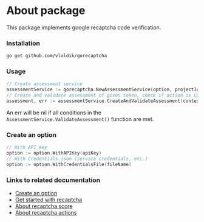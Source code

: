 # About package
This package implements google recaptcha code verification.

### Installation 
```bash
go get github.com/vloldik/gorecaptcha
```

### Usage
```go
// Create assessment service
assessmentService := gorecaptcha.NewAssessmentService(option, projectId, captchaKey)
// Create and validate assessment of given token, check if action is LOGIN and score is more than 0.4
assessment, err := assessmentService.CreateAndValidateAssessment(context, token, "LOGIN", 0.4)
```
An err will be nil if all conditions in the `AssessmentService.ValidateAssessment()` function are met.

### Create an option
```go
// With API key
option := option.WithAPIKey(apiKey)
// With Credentials.json (service credentials, etc.)
option := option.WithCredentialsFile(fileName)
```

### Links to related documentation
* [Create an option](https://pkg.go.dev/google.golang.org/api@v0.166.0/option)
* [Get started with recaptcha](https://cloud.google.com/security/products/recaptcha-enterprise?_ga=2.243419779.-724191075.1706884456)
* [About recaptcha score](https://cloud.google.com/recaptcha-enterprise/docs/interpret-assessment-website#:~:text=reCAPTCHA%20Enterprise%20has%2011%20levels,risk%20and%20might%20be%20fraudulent.)
* [About recaptcha actions](https://cloud.google.com/recaptcha-enterprise/docs/actions-website)
